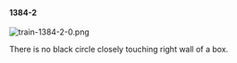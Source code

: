 #### 1384-2
![train-1384-2-0.png](https://github.com/lil-lab/nlvr/raw/master/nlvr/train/images/27/train-1384-2-0.png "train-1384-2-0.png")

There is no black circle closely touching right wall of a box.